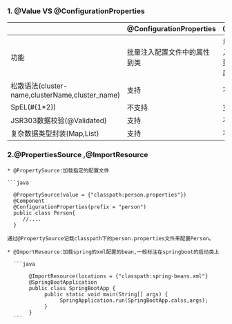 ### 1. @Value VS @ConfigurationProperties



|                                                 | @ConfigurationProperties     | @Value                 |
| ----------------------------------------------- | ---------------------------- | ---------------------- |
| 功能                                            | 批量注入配置文件中的属性到类 | 单个注入属性到类的属性 |
| 松散语法(cluster-name,clusterName,cluster_name) | 支持                         | 不支持                 |
| SpEL(#{1*2})                                    | 不支持                       | 支持                   |
| JSR303数据校验(@Validated)                      | 支持                         | 不支持                 |
| 复杂数据类型封装(Map,List)                      | 支持                         | 不支持                 |

### 2.@PropertiesSource ,@ImportResource 
    
    * @PropertySource:加载指定的配置文件 
  
    ```java
    
      @PropertySource(value = {"classpath:person.properties"})
      @Component
      @ConfigurationProperties(prefix = "person")
      public class Person{
         //....
      }  
   ```
   通过@PropertySource记载classpath下的person.properties文件来配置Person。 
   
   * @ImportResource:加载spring的xml配置的bean,一般标注在springboot的启动类上
  
     ```java
     
          @ImportResource(locations = {"classpath:spring-beans.xml"}
          @SpringBootApplication
          public class SpringBootApp {
               public static void main(String[] args) {
                    SpringApplication.run(SpringBootApp.calss,args);
               }
          }    
     ```
     
     
     
 
